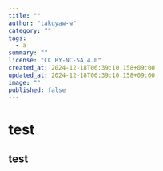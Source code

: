 ```yaml
---
title: ""
author: "takuyaw-w"
category: ""
tags:
  - a
summary: ""
license: "CC BY-NC-SA 4.0"
created_at: 2024-12-18T06:39:10.158+09:00
updated_at: 2024-12-18T06:39:10.158+09:00
image: ""
published: false
---
```


# test

## test
